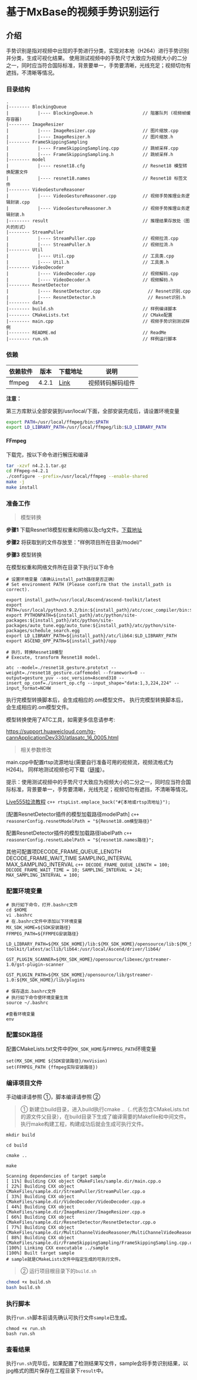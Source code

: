 # 基于MxBase的视频手势识别运行

## 介绍

手势识别是指对视频中出现的手势进行分类，实现对本地（H264）进行手势识别并分类，生成可视化结果。
使用测试视频中的手势尺寸大致应为视频大小的二分之一，同时应当符合国际标准，背景要单一，手势要清晰，光线充足；视频切勿有遮挡，不清晰等情况。

### 目录结构
```
.
|-------- BlockingQueue
|           |---- BlockingQueue.h                   // 阻塞队列 (视频帧缓存容器)
|-------- ImageResizer
|           |---- ImageResizer.cpp                  // 图片缩放.cpp
|           |---- ImageResizer.h                    // 图片缩放.h
|-------- FrameSkippingSampling
|           |---- FrameSkippingSampling.cpp         // 跳帧采样.cpp
|           |---- FrameSkippingSampling.h           // 跳帧采样.h
|-------- model
|           |---- resnet18.cfg                      // Resnet18 模型转换配置文件
|           |---- resnet18.names                    // Resnet18 标签文件
|-------- VideoGestureReasoner
|           |---- VideoGestureReasoner.cpp          // 视频手势推理业务逻辑封装.cpp
|           |---- VideoGestureReasoner.h            // 视频手势推理业务逻辑封装.h
|-------- result                                    // 推理结果存放处（图片的形式）
|-------- StreamPuller
|           |---- StreamPuller.cpp                  // 视频拉流.cpp
|           |---- StreamPuller.h                    // 视频拉流.h
|-------- Util
|           |---- Util.cpp                          // 工具类.cpp
|           |---- Util.h                            // 工具类.h
|-------- VideoDecoder
|           |---- VideoDecoder.cpp                  // 视频解码.cpp
|           |---- VideoDecoder.h                    // 视频解码.h
|-------- ResnetDetector
|           |---- ResnetDetector.cpp                  // Resnet识别.cpp
|           |---- ResnetDetector.h                    // Resnet识别.h
|-------- data
|-------- build.sh                                  // 样例编译脚本
|-------- CMakeLists.txt                            // CMake配置
|-------- main.cpp                                  // 视频手势识别测试样例
|-------- README.md                                 // ReadMe
|-------- run.sh                                    // 样例运行脚本

```

### 依赖
| 依赖软件      | 版本   | 下载地址                                                     | 说明                                         |
| ------------- | ------ | ------------------------------------------------------------ | -------------------------------------------- |
| ffmpeg        | 4.2.1  | [Link](https://github.com/FFmpeg/FFmpeg/archive/n4.2.1.tar.gz) | 视频转码解码组件                             |

**注意：**

第三方库默认全部安装到/usr/local/下面，全部安装完成后，请设置环境变量
```bash
export PATH=/usr/local/ffmpeg/bin:$PATH
export LD_LIBRARY_PATH=/usr/local/ffmpeg/lib:$LD_LIBRARY_PATH
```

#### FFmpeg

下载完，按以下命令进行解压和编译

```bash
tar -xzvf n4.2.1.tar.gz
cd FFmpeg-n4.2.1
./configure --prefix=/usr/local/ffmpeg --enable-shared
make -j
make install
```

### 准备工作

> 模型转换

**步骤1** 下载Resnet18模型权重和网络以及cfg文件。[下载地址](https://mindx.sdk.obs.cn-north-4.myhuaweicloud.com/mindxsdk-referenceapps%20/contrib/VideoGestureRecognition/model.zip)

**步骤2** 将获取到的文件存放至："样例项目所在目录/model/"

**步骤3** 模型转换

在模型权重和网络文件所在目录下执行以下命令

```
# 设置环境变量（请确认install_path路径是否正确）
# Set environment PATH (Please confirm that the install_path is correct).

export install_path=/usr/local/Ascend/ascend-toolkit/latest
export PATH=/usr/local/python3.9.2/bin:${install_path}/atc/ccec_compiler/bin:${install_path}/atc/bin:$PATH
export PYTHONPATH=${install_path}/atc/python/site-packages:${install_path}/atc/python/site-packages/auto_tune.egg/auto_tune:${install_path}/atc/python/site-packages/schedule_search.egg
export LD_LIBRARY_PATH=${install_path}/atc/lib64:$LD_LIBRARY_PATH
export ASCEND_OPP_PATH=${install_path}/opp

# 执行，转换Resnet18模型
# Execute, transform Resnet18 model.

atc --model=./resnet18_gesture.prototxt --weight=./resnet18_gesture.caffemodel --framework=0 --output=gesture_yuv --soc_version=Ascend310 --insert_op_conf=./insert_op.cfg --input_shape="data:1,3,224,224" --input_format=NCHW
```

执行完模型转换脚本后，会生成相应的.om模型文件。 执行完模型转换脚本后，会生成相应的.om模型文件。

模型转换使用了ATC工具，如需更多信息请参考:

 https://support.huaweicloud.com/tg-cannApplicationDev330/atlasatc_16_0005.html

> 相关参数修改

main.cpp中配置rtsp流源地址(需要自行准备可用的视频流，视频流格式为H264)。
同样地测试视频也可下载（[链接](https://mindx.sdk.obs.cn-north-4.myhuaweicloud.com/mindxsdk-referenceapps%20/contrib/VideoGestureRecognition/data.zip)）。

提示：使用测试视频中的手势尺寸大致应为视频大小的二分之一，同时应当符合国际标准，背景要单一，手势要清晰，光线充足；视频切勿有遮挡，不清晰等情况。

[Live555拉流教程](../../docs/参考资料/Live555离线视频转RTSP说明文档.md)
```c++ rtspList.emplace_back("#{本地或rtsp流地址}"); ```

[配置ResnetDetector插件的模型加载路径modelPath]
```c++ reasonerConfig.resnetModelPath = "${Resnet18.om模型路径}"```

配置ResnetDetector插件的模型加载路径labelPath
```c++ reasonerConfig.resnetLabelPath = "${resnet18.names路径}";```

其他可配置项DECODE_FRAME_QUEUE_LENGTH DECODE_FRAME_WAIT_TIME SAMPLING_INTERVAL MAX_SAMPLING_INTERVAL
```c++ DECODE_FRAME_QUEUE_LENGTH = 100; DECODE_FRAME_WAIT_TIME = 10; SAMPLING_INTERVAL = 24; MAX_SAMPLING_INTERVAL = 100;```


### 配置环境变量

```
# 执行如下命令，打开.bashrc文件
cd $HOME
vi .bashrc
# 在.bashrc文件中添加以下环境变量
MX_SDK_HOME=${SDK安装路径}
FFMPEG_PATH=${FFMPEG安装路径}

LD_LIBRARY_PATH=${MX_SDK_HOME}/lib:${MX_SDK_HOME}/opensource/lib:${MX_SDK_HOME}/opensource/lib64:${FFMPEG_PATH}/lib:/usr/local/Ascend/ascend-toolkit/latest/acllib/lib64:/usr/local/Ascend/driver/lib64/

GST_PLUGIN_SCANNER=${MX_SDK_HOME}/opensource/libexec/gstreamer-1.0/gst-plugin-scanner

GST_PLUGIN_PATH=${MX_SDK_HOME}/opensource/lib/gstreamer-1.0:${MX_SDK_HOME}/lib/plugins

# 保存退出.bashrc文件
# 执行如下命令使环境变量生效
source ~/.bashrc

#查看环境变量
env
```

### 配置SDK路径

配置CMakeLists.txt文件中的`MX_SDK_HOME`与`FFMPEG_PATH`环境变量

```
set(MX_SDK_HOME ${SDK安装路径}/mxVision)
set(FFMPEG_PATH {ffmpeg实际安装路径})

```


### 编译项目文件

手动编译请参照 ①，脚本编译请参照 ②

>  ① 新建立build目录，进入build执行cmake ..（..代表包含CMakeLists.txt的源文件父目录），在build目录下生成了编译需要的Makefile和中间文件。执行make构建工程，构建成功后就会生成可执行文件。

```
mkdir build

cd build

cmake ..

make

Scanning dependencies of target sample
[ 11%] Building CXX object CMakeFiles/sample.dir/main.cpp.o
[ 22%] Building CXX object CMakeFiles/sample.dir/StreamPuller/StreamPuller.cpp.o
[ 33%] Building CXX object CMakeFiles/sample.dir/VideoDecoder/VideoDecoder.cpp.o
[ 44%] Building CXX object CMakeFiles/sample.dir/ImageResizer/ImageResizer.cpp.o
[ 66%] Building CXX object CMakeFiles/sample.dir/ResnetDetector/ResnetDetector.cpp.o
[ 77%] Building CXX object CMakeFiles/sample.dir/MultiChannelVideoReasoner/MultiChannelVideoReasoner.cpp.o
[ 88%] Building CXX object CMakeFiles/sample.dir/FrameSkippingSampling/FrameSkippingSampling.cpp.o
[100%] Linking CXX executable ../sample
[100%] Built target sample
# sample就是CMakeLists文件中指定生成的可执行文件。
```

>  ② 运行项目根目录下的`build.sh`
```bash
chmod +x build.sh
bash build.sh
```
### 执行脚本

执行`run.sh`脚本前请先确认可执行文件`sample`已生成。

```
chmod +x run.sh
bash run.sh
```

### 查看结果

执行`run.sh`完毕后，如果配置了检测结果写文件，sample会将手势识别结果，以jpg格式的图片保存在工程目录下`result`中。